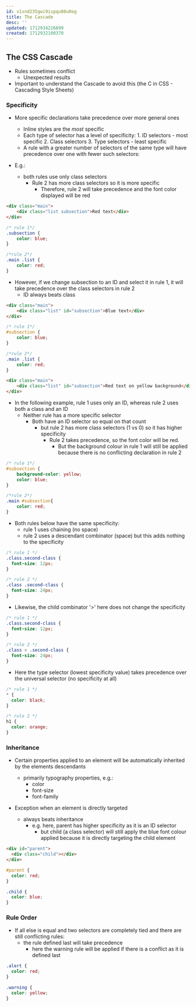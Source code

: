 ```yaml
---
id: x1snd235gwi9ispqu08u0og
title: The Cascade
desc: ''
updated: 1712934226899
created: 1712932100370
---
```

## The CSS Cascade

- Rules sometimes conflict
  - Unexpected results
- Important to understand the Cascade to avoid this (the C in CSS - Cascading Style Sheets)

### Specificity

- More specific declarations take precedence over more general ones
  - Inline styles are the _most_ specific
  - Each type of selector has a level of specificity:
        1. ID selectors - most specific
        2. Class selectors
        3. Type selectors - least specific
  - A rule with a greater number of selectors of the same type will have precedence over one with fewer such selectors:

- E.g.:
  - both rules use only class selectors
    - Rule 2 has more class selectors so it is more specific
      - Therefore, rule 2 will take precedence and the font color displayed will be red

```html
<div class="main">
    <div class="list subsection">Red text</div>
</div>
```

```css
/* rule 1*/
.subsection {
    color: blue;
}

/*rule 2*/
.main .list {
    color: red;
}
```

- However, if we change subsection to an ID and select it in rule 1, it will take precedence over the class selectors in rule 2
  - ID always beats class

```html
<div class="main">
    <div class="list" id="subsection">Blue text</div>
</div>
```

```css
/* rule 1*/
#subsection {
    color: blue;
}

/*rule 2*/
.main .list {
    color: red;
}
```

```html
<div class="main">
    <div class="list" id="subsection">Red text on yellow background</div>
</div>
```

- In the following example, rule 1 uses only an ID, whereas rule 2 uses both a class and an ID
  - Neither rule has a more specific selector
    - Both have an ID selector so equal on that count
      - but rule 2 has more class selectors (1 vs 0) so it has higher specificity
        - Rule 2 takes precedence, so the font color will be red.
          - But the background colour in rule 1 will still be applied because there is no conflicting declaration in rule 2

```css
/* rule 1*/
#subsection {
    background-color: yellow;
    color: blue;
}

/*rule 2*/
.main #subsection{
    color: red;
}
```

- Both rules below have the same specificity:
  - rule 1 uses chaining (no space)
  - rule 2 uses a descendant combinator (space) but this adds nothing to the specificity

```css
/* rule 1 */
.class.second-class {
  font-size: 12px;
}

/* rule 2 */
.class .second-class {
  font-size: 24px;
}
```

- Likewise, the child combinator '>' here does not change the specificity

```css
/* rule 1 */
.class.second-class {
  font-size: 12px;
}

/* rule 2 */
.class > .second-class {
  font-size: 24px;
}
```

- Here the type selector (lowest specificity value) takes precedence over the universal selector (no specificity at all)

```css
/* rule 1 */
* {
  color: black;
}

/* rule 2 */
h1 {
  color: orange;
}
```

### Inheritance

- Certain properties applied to an element will be automatically inherited by the elements descendants
  - primarily typography properties, e.g.:
    - color
    - font-size
    - font-family

- Exception when an element is directly targeted
  - always beats inheritance
    - e.g. here, parent has higher specificity as it is an ID selector
      - but child (a class selector) will still apply the blue font colour applied because it is directly targeting the child element

```html
<div id="parent">
  <div class="child"></div>
</div>
```

```css
#parent {
  color: red;
}

.child {
  color: blue;
}
```

### Rule Order

- If all else is equal and two selectors are completely tied and there are still conflicting rules:
  - the rule defined last will take precedence
    - here the warning rule will be applied if there is a conflict as it is defined last

```css
.alert {
  color: red;
}

.warning {
  color: yellow;
}
```
